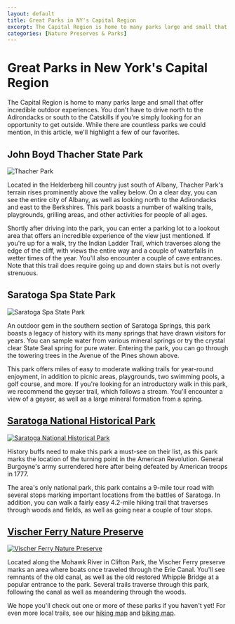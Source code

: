 ```yaml
---
layout: default
title: Great Parks in NY's Capital Region
excerpt: The Capital Region is home to many parks large and small that offer incredible outdoor experiences.
categories: [Nature Preserves & Parks]
---
```


<h1>Great Parks in New York's Capital Region</h1>

<p>The Capital Region is home to many parks large and small that offer incredible outdoor experiences. You don't have to drive north to the Adirondacks or south to the Catskills if you're simply looking for an opportunity to get outside. While there are countless parks we could mention, in this article, we'll highlight a few of our favorites.</p>

<h2>John Boyd Thacher State Park</h2>

<img class="pure-img-responsive" src="http://newyorktrailheads.com/img/capital-region-hikes/thacher-park.jpg" alt="Thacher Park">

<p>Located in the Helderberg hill country just south of Albany, Thacher Park's terrain rises prominently above the valley below. On a clear day, you can see the entire city of Albany, as well as looking north to the Adirondacks and east to the Berkshires. This park boasts a number of walking trails, playgrounds, grilling areas, and other activities for people of all ages.</p>

<p>Shortly after driving into the park, you can enter a parking lot to a lookout area that offers an incredible experience of the view just mentioned. If you're up for a walk, try the Indian Ladder Trail, which traverses along the edge of the cliff, with views the entire way and a couple of waterfalls in wetter times of the year. You'll also encounter a couple of cave entrances. Note that this trail does require going up and down stairs but is not overly strenuous.</p>

<h2>Saratoga Spa State Park</h2>

<img class="pure-img-responsive" src="http://newyorktrailheads.com/img/capital-region-hikes/saratoga-spa-state-park.jpg" alt="Saratoga Spa State Park">

<p>An outdoor gem in the southern section of Saratoga Springs, this park boasts a legacy of history with its many springs that have drawn visitors for years. You can sample water from various mineral springs or try the crystal clear State Seal spring for pure water. Entering the park, you can go through the towering trees in the Avenue of the Pines shown above.</p>

<p>This park offers miles of easy to moderate walking trails for year-round enjoyment, in addition to picnic areas, playgrounds, two swimming pools, a golf course, and more. If you're looking for an introductory walk in this park, we recommend the geyser trail, which follows a stream. You'll encounter a view of a geyser, as well as a large mineral formation from a spring.</p>

<h2><a href="http://newyorktrailheads.com/2016/09/19/Saratoga-Battlefield.html" class="headinglink">Saratoga National Historical Park</a></h2>

<a href="http://newyorktrailheads.com/2016/09/19/Saratoga-Battlefield.html"><img src="http://newyorktrailheads.com/img/saratoganationalpark.jpg" class="pure-img-responsive" alt="Saratoga National Historical Park"></a>

<p>History buffs need to make this park a must-see on their list, as this park marks the location of the turning point in the American Revolution. General Burgoyne's army surrendered here after being defeated by American troops in 1777.</p>

<p>The area's only national park, this park contains a 9-mile tour road with several stops marking important locations from the battles of Saratoga. In addition, you can walk a fairly easy 4.2-mile hiking trail that traverses through woods and fields, as well as going near a couple of tour stops.</p> 

<h2><a href="http://newyorktrailheads.com/2016/07/09/Vischer-Ferry-Preserve.html" class="headinglink">Vischer Ferry Nature Preserve</a></h2>

<a href="http://newyorktrailheads.com/2016/07/09/Vischer-Ferry-Preserve.html"><img class="pure-img-responsive" src="http://newyorktrailheads.com/img/vischer-ferry/vischerferrytrail.jpg" alt="Vischer Ferry Nature Preserve"></a>

<p>Located along the Mohawk River in Clifton Park, the Vischer Ferry preserve marks an area where boats once traveled through the Erie Canal. You'll see remnants of the old canal, as well as the old restored Whipple Bridge at a popular entrance to the park. Several trails traverse through this park, following the canal as well as meandering through the woods.

<p>We hope you'll check out one or more of these parks if you haven't yet! For even more local trails, see our <a href="http://newyorktrailheads.com/hiking-map.html">hiking map</a> and <a href="http://newyorktrailheads.com/biking-map.html">biking map</a>.</p>

